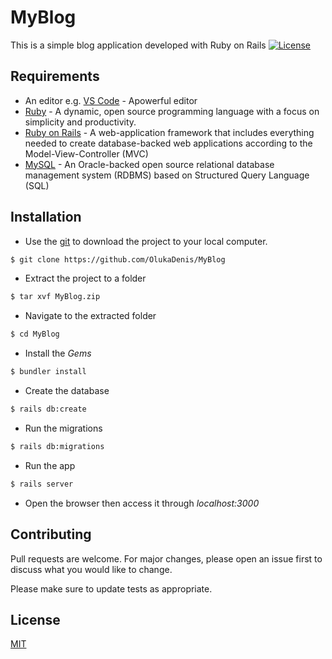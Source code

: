 # MyBlog

This is a simple blog application developed with Ruby on Rails
[![License](http://img.shields.io/:license-mit-blue.svg)](http://doge.mit-license.org)

## Requirements
- An editor e.g. [VS Code](https://code.visualstudio.com/download) - Apowerful editor
- [Ruby](https://www.ruby-lang.org/en/downloads/) - A dynamic, open source programming language with a focus on simplicity and productivity. 
- [Ruby on Rails](http://railsinstaller.org/en) - A web-application framework that includes everything needed to create database-backed web applications according to the Model-View-Controller (MVC) 
- [MySQL](https://www.mysql.com/downloads/) -  An Oracle-backed open source relational database management system (RDBMS) based on Structured Query Language (SQL)
## Installation

- Use the [git](https://git-scm.com/downloads) to download the project to your local computer.

```bash
$ git clone https://github.com/OlukaDenis/MyBlog
```
- Extract the project to a folder 

```bash
$ tar xvf MyBlog.zip
```
- Navigate to the extracted folder
```bash
$ cd MyBlog
```
- Install the *Gems*
```bash
$ bundler install
```
- Create the database
```bash
$ rails db:create
```

- Run the migrations
```bash
$ rails db:migrations
```

- Run the app 
```bash
$ rails server
```

- Open the browser then access it through *localhost:3000*


## Contributing
Pull requests are welcome. For major changes, please open an issue first to discuss what you would like to change.

Please make sure to update tests as appropriate.

## License
[MIT](https://github.com/OlukaDenis/MyBlog/blob/master/LICENSE)

